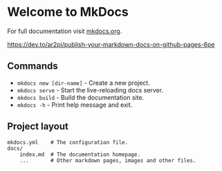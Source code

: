 # Welcome to MkDocs

For full documentation visit [mkdocs.org](https://www.mkdocs.org).

https://dev.to/ar2pi/publish-your-markdown-docs-on-github-pages-6pe

## Commands

* `mkdocs new [dir-name]` - Create a new project.
* `mkdocs serve` - Start the live-reloading docs server.
* `mkdocs build` - Build the documentation site.
* `mkdocs -h` - Print help message and exit.

## Project layout

    mkdocs.yml    # The configuration file.
    docs/
        index.md  # The documentation homepage.
        ...       # Other markdown pages, images and other files.
